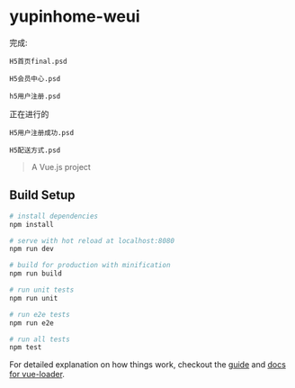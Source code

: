 # yupinhome-weui

完成:
```
H5首页final.psd

H5会员中心.psd

h5用户注册.psd
```
正在进行的

```
H5用户注册成功.psd

H5配送方式.psd

```


> A Vue.js project

## Build Setup

``` bash
# install dependencies
npm install

# serve with hot reload at localhost:8080
npm run dev

# build for production with minification
npm run build

# run unit tests
npm run unit

# run e2e tests
npm run e2e

# run all tests
npm test
```

For detailed explanation on how things work, checkout the [guide](http://vuejs-templates.github.io/webpack/) and [docs for vue-loader](http://vuejs.github.io/vue-loader).
